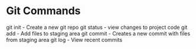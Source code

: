 # Git Commands

git init - Create a new git repo
git status - view changes to project code
git add - Add files to staging area
git commit - Creates a new commit with files from staging area
git log - View recent commits
